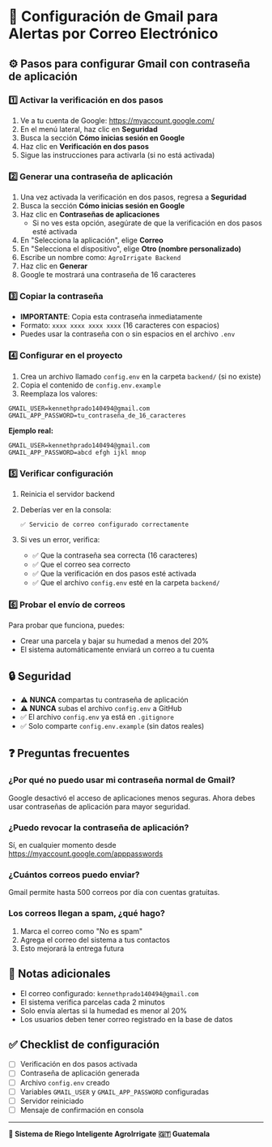 # 📧 Configuración de Gmail para Alertas por Correo Electrónico

## ⚙️ Pasos para configurar Gmail con contraseña de aplicación

### 1️⃣ Activar la verificación en dos pasos

1. Ve a tu cuenta de Google: https://myaccount.google.com/
2. En el menú lateral, haz clic en **Seguridad**
3. Busca la sección **Cómo inicias sesión en Google**
4. Haz clic en **Verificación en dos pasos**
5. Sigue las instrucciones para activarla (si no está activada)

### 2️⃣ Generar una contraseña de aplicación

1. Una vez activada la verificación en dos pasos, regresa a **Seguridad**
2. Busca la sección **Cómo inicias sesión en Google**
3. Haz clic en **Contraseñas de aplicaciones**
   - Si no ves esta opción, asegúrate de que la verificación en dos pasos esté activada
4. En "Selecciona la aplicación", elige **Correo**
5. En "Selecciona el dispositivo", elige **Otro (nombre personalizado)**
6. Escribe un nombre como: `AgroIrrigate Backend`
7. Haz clic en **Generar**
8. Google te mostrará una contraseña de 16 caracteres

### 3️⃣ Copiar la contraseña

- **IMPORTANTE**: Copia esta contraseña inmediatamente
- Formato: `xxxx xxxx xxxx xxxx` (16 caracteres con espacios)
- Puedes usar la contraseña con o sin espacios en el archivo `.env`

### 4️⃣ Configurar en el proyecto

1. Crea un archivo llamado `config.env` en la carpeta `backend/` (si no existe)
2. Copia el contenido de `config.env.example`
3. Reemplaza los valores:

```env
GMAIL_USER=kennethprado140494@gmail.com
GMAIL_APP_PASSWORD=tu_contraseña_de_16_caracteres
```

**Ejemplo real:**
```env
GMAIL_USER=kennethprado140494@gmail.com
GMAIL_APP_PASSWORD=abcd efgh ijkl mnop
```

### 5️⃣ Verificar configuración

1. Reinicia el servidor backend
2. Deberías ver en la consola:
   ```
   ✅ Servicio de correo configurado correctamente
   ```

3. Si ves un error, verifica:
   - ✅ Que la contraseña sea correcta (16 caracteres)
   - ✅ Que el correo sea correcto
   - ✅ Que la verificación en dos pasos esté activada
   - ✅ Que el archivo `config.env` esté en la carpeta `backend/`

### 6️⃣ Probar el envío de correos

Para probar que funciona, puedes:
- Crear una parcela y bajar su humedad a menos del 20%
- El sistema automáticamente enviará un correo a tu cuenta

## 🔒 Seguridad

- ⚠️ **NUNCA** compartas tu contraseña de aplicación
- ⚠️ **NUNCA** subas el archivo `config.env` a GitHub
- ✅ El archivo `config.env` ya está en `.gitignore`
- ✅ Solo comparte `config.env.example` (sin datos reales)

## ❓ Preguntas frecuentes

### ¿Por qué no puedo usar mi contraseña normal de Gmail?

Google desactivó el acceso de aplicaciones menos seguras. Ahora debes usar contraseñas de aplicación para mayor seguridad.

### ¿Puedo revocar la contraseña de aplicación?

Sí, en cualquier momento desde https://myaccount.google.com/apppasswords

### ¿Cuántos correos puedo enviar?

Gmail permite hasta 500 correos por día con cuentas gratuitas.

### Los correos llegan a spam, ¿qué hago?

1. Marca el correo como "No es spam"
2. Agrega el correo del sistema a tus contactos
3. Esto mejorará la entrega futura

## 📝 Notas adicionales

- El correo configurado: `kennethprado140494@gmail.com`
- El sistema verifica parcelas cada 2 minutos
- Solo envía alertas si la humedad es menor al 20%
- Los usuarios deben tener correo registrado en la base de datos

## ✅ Checklist de configuración

- [ ] Verificación en dos pasos activada
- [ ] Contraseña de aplicación generada
- [ ] Archivo `config.env` creado
- [ ] Variables `GMAIL_USER` y `GMAIL_APP_PASSWORD` configuradas
- [ ] Servidor reiniciado
- [ ] Mensaje de confirmación en consola

---

**🌾 Sistema de Riego Inteligente AgroIrrigate**
**🇬🇹 Guatemala**


